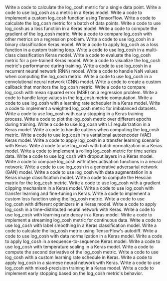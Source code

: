 Write a code to calculate the log_cosh metric for a single data point.
Write a code to use log_cosh as a metric in a Keras model.
Write a code to implement a custom log_cosh function using TensorFlow.
Write a code to calculate the log_cosh metric for a batch of data points.
Write a code to use log_cosh as a loss function in a Keras model.
Write a code to compute the gradient of the log_cosh metric.
Write a code to compare log_cosh with other metrics on a regression problem.
Write a code to use log_cosh in a binary classification Keras model.
Write a code to apply log_cosh as a loss function in a custom training loop.
Write a code to use log_cosh in a multi-class classification Keras model.
Write a code to evaluate the log_cosh metric for a pre-trained Keras model.
Write a code to visualize the log_cosh metric's performance during training.
Write a code to use log_cosh in a recurrent neural network (RNN) model.
Write a code to handle NaN values when computing the log_cosh metric.
Write a code to use log_cosh in a convolutional neural network (CNN) model.
Write a code to create a custom callback that monitors the log_cosh metric.
Write a code to compare log_cosh with mean squared error (MSE) on a regression problem.
Write a code to handle large values in the log_cosh metric computation.
Write a code to use log_cosh with a learning rate scheduler in a Keras model.
Write a code to implement a weighted log_cosh metric for imbalanced datasets.
Write a code to use log_cosh with early stopping in a Keras training process.
Write a code to plot the log_cosh metric over different epochs during training.
Write a code to use log_cosh with L1 regularization in a Keras model.
Write a code to handle outliers when computing the log_cosh metric.
Write a code to use log_cosh in a variational autoencoder (VAE) Keras model.
Write a code to apply log_cosh in a transfer learning scenario with Keras.
Write a code to use log_cosh with batch normalization in a Keras model.
Write a code to implement a rolling log_cosh metric for time series data.
Write a code to use log_cosh with dropout layers in a Keras model.
Write a code to compare log_cosh with other activation functions in a neural network.
Write a code to use log_cosh in a generative adversarial network (GAN) model.
Write a code to use log_cosh with data augmentation in a Keras image classification model.
Write a code to compute the Hessian matrix for the log_cosh metric.
Write a code to use log_cosh with a gradient clipping mechanism in a Keras model.
Write a code to use log_cosh with transfer learning and fine-tuning in Keras.
Write a code to implement a custom loss function using the log_cosh metric.
Write a code to use log_cosh with different optimizers in a Keras model.
Write a code to apply log_cosh in a time-distributed neural network with Keras.
Write a code to use log_cosh with learning rate decay in a Keras model.
Write a code to implement a streaming log_cosh metric for continuous data.
Write a code to use log_cosh with label smoothing in a Keras classification model.
Write a code to calculate the log_cosh metric using TensorFlow's autodiff.
Write a code to use log_cosh with data normalization in a Keras model.
Write a code to apply log_cosh in a sequence-to-sequence Keras model.
Write a code to use log_cosh with temperature scaling in a Keras model.
Write a code to compute the second derivative of the log_cosh metric.
Write a code to use log_cosh with a custom learning rate schedule in Keras.
Write a code to apply log_cosh in a siamese neural network with Keras.
Write a code to use log_cosh with mixed-precision training in a Keras model.
Write a code to implement early stopping based on the log_cosh metric's behavior.
